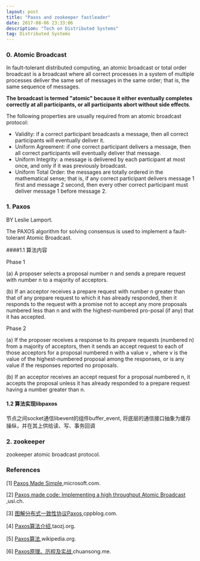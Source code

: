 ```yaml
---
layout: post
title: "Paxos and zookeeper fastleader"
date: 2017-08-06 23:33:06
description: "Tech on Distributed Systems"
tag: Distributed Systems
---
```


### 0. Atomic Broadcast
In fault-tolerant distributed computing, an atomic broadcast or total order broadcast is a broadcast where all correct processes in a system of multiple processes deliver the same set of messages in the same order; that is, the same sequence of messages. 

**The broadcast is termed "atomic" because it either eventually completes correctly at all participants, or all participants abort without side effects**.

The following properties are usually required from an atomic broadcast protocol:

- Validity: if a correct participant broadcasts a message, then all correct participants will eventually deliver it.
- Uniform Agreement: if one correct participant delivers a message, then all correct participants will eventually deliver that message.
- Uniform Integrity: a message is delivered by each participant at most once, and only if it was previously broadcast.
- Uniform Total Order: the messages are totally ordered in the mathematical sense; that is, if any correct participant delivers message 1 first and message 2 second, then every other correct participant must deliver message 1 before message 2.


### 1. Paxos
BY Leslie Lamport.

The PAXOS algorithm for solving consensus is used to implement a fault-tolerant Atomic Broadcast.

####1.1 算法内容

Phase 1

(a) A proposer selects a proposal number n and sends a prepare request with number n to a majority of acceptors.

(b) If an acceptor receives a prepare request with number n greater than that of any prepare request to which it has already responded, then it responds to the request with a promise not to accept any more proposals numbered less than n and with the highest-numbered pro-posal (if any) that it has accepted.

Phase 2

(a) If the proposer receives a response to its prepare requests (numbered n) from a majority of acceptors, then it sends an accept request to each of those acceptors for a proposal numbered n with a value v , where v is the value of the highest-numbered proposal among the responses, or is any value if the responses reported no proposals.

(b) If an acceptor receives an accept request for a proposal numbered n, it accepts the proposal unless it has already responded to a prepare request having a number greater than n.

#### 1.2 算法实现libpaxos
节点之间socket通信libevent的组件buffer_event, 将底层的通信接口抽象为缓存操纵，并在其上供给读、写、事务回调


### 2. zookeeper
zookeeper atomic broadcast protocol.


### References
[1] [Paxos Made Simple](https://www.microsoft.com/en-us/research/wp-content/uploads/2016/12/paxos-simple-Copy.pdf),microsoft.com. 

[2] [Paxos made code: Implementing a high throughput Atomic Broadcast
](http://www.inf.usi.ch/faculty/pedone/MScThesis/marco.pdf),usi.ch.

[3] [图解分布式一致性协议Paxos](http://codemacro.com/2014/10/15/explain-poxos/),cppblog.com.

[4] [Paxos算法介绍](https://taozj.org/201611/learn-note-of-distributed-system-(2)-paxos-algorithm.html),taozj.org.

[5] [Paxos算法](https://zh.wikipedia.org/zh-cn/Paxos%E7%AE%97%E6%B3%95#.E5.AE.9E.E4.BE.8B),wikipedia.org.

[6] [Paxos原理、历程及实战](http://chuansong.me/n/2189245),chuansong.me.